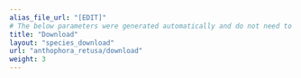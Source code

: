 ```yaml
---
alias_file_url: "[EDIT]"
# The below parameters were generated automatically and do not need to be changed.
title: "Download"
layout: "species_download"
url: "anthophora_retusa/download"
weight: 3
---
```

